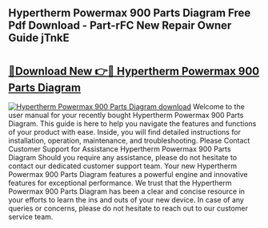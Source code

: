 ## Hypertherm Powermax 900 Parts Diagram Free Pdf Download - Part-rFC New Repair Owner Guide jTnkE

# <h2><a href="http://dfsnz0.blite.top/?on=Hypertherm+Powermax+900+Parts+Diagram">🔗Download New 👉🔴 Hypertherm Powermax 900 Parts Diagram</a></h2>

[![Hypertherm Powermax 900 Parts Diagram download](https://i.imgur.com/lujVjoI.png)](http://dfsnz0.blite.top/?on=Hypertherm+Powermax+900+Parts+Diagram)
Welcome to the user manual for your recently bought Hypertherm Powermax 900 Parts Diagram. This guide is here to help you navigate the features and functions of your product with ease. Inside, you will find detailed instructions for installation, operation, maintenance, and troubleshooting. Please Contact Customer Support for Assistance Hypertherm Powermax 900 Parts Diagram Should you require any assistance, please do not hesitate to contact our dedicated customer support team. Your new Hypertherm Powermax 900 Parts Diagram features a powerful engine and innovative features for exceptional performance. We trust that the Hypertherm Powermax 900 Parts Diagram has been a clear and concise resource in your efforts to learn the ins and outs of your new device. In case of any queries or concerns, please do not hesitate to reach out to our customer service team.
